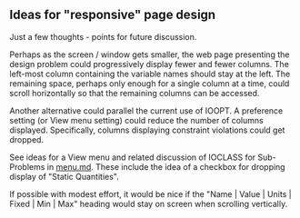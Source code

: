 ## Ideas for "responsive" page design

Just a few thoughts - points for future discussion.   

Perhaps as the screen / window gets smaller, the web page presenting the design problem could progressively display fewer and fewer columns.
The left-most column containing the variable names should stay at the left. 
The remaining space, perhaps only enough for a single column at a time, could scroll horizontally so that the remaining columns can be accessed.   

Another alternative could parallel the current use of IOOPT. 
A preference setting (or View menu setting) could reduce the number of columns displayed. 
Specifically, columns displaying constraint violations could get dropped.   

See  ideas for a View menu and related discussion of IOCLASS for Sub-Problems in [menu.md](https://github.com/thegrumpys/pcyl-web/blob/master/docs/design/menu.md "link to menu.md").
These include the idea of a checkbox for dropping display of "Static Quantities".

If possible with modest effort, it would be nice if the "Name | Value | Units | Fixed | Min | Max" 
heading would stay on screen when scrolling vertically.   

